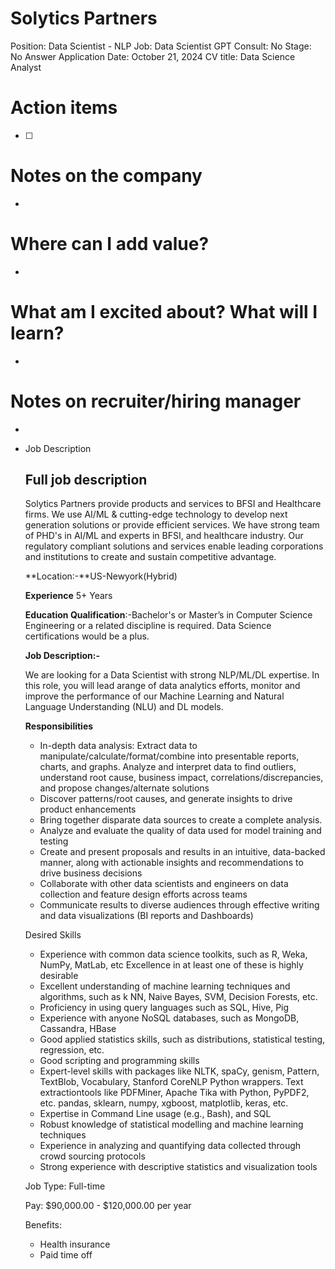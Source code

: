 # Solytics Partners

Position: Data Scientist - NLP
Job: Data Scientist
GPT Consult: No
Stage: No Answer
Application Date: October 21, 2024
CV title: Data Science Analyst

# Action items

- [ ]  

# Notes on the company

- 

# Where can I add value?

- 

# What am I excited about? What will I learn?

- 

# Notes on recruiter/hiring manager

- 

- Job Description
    
    ## **Full job description**
    
    Solytics Partners provide products and services to BFSI and Healthcare firms. We use AI/ML & cutting-edge technology to develop next generation solutions or provide efficient services. We have strong team of PHD's in AI/ML and experts in BFSI, and healthcare industry. Our regulatory compliant solutions and services enable leading corporations and institutions to create and sustain competitive advantage.
    
    **Location:-**US-Newyork(Hybrid)
    
    **Experience** 5+ Years
    
    **Education Qualification**:-Bachelor's or Master’s in Computer Science Engineering or a related discipline is required. Data Science certifications would be a plus.
    
    **Job Description:-**
    
    We are looking for a Data Scientist with strong NLP/ML/DL expertise. In this role, you will lead arange of data analytics efforts, monitor and improve the performance of our Machine Learning and Natural Language Understanding (NLU) and DL models.
    
    **Responsibilities**
    
    - In-depth data analysis: Extract data to manipulate/calculate/format/combine into presentable reports, charts, and graphs. Analyze and interpret data to find outliers, understand root cause, business impact, correlations/discrepancies, and propose changes/alternate solutions
    - Discover patterns/root causes, and generate insights to drive product enhancements
    - Bring together disparate data sources to create a complete analysis.
    - Analyze and evaluate the quality of data used for model training and testing
    - Create and present proposals and results in an intuitive, data-backed manner, along with actionable insights and recommendations to drive business decisions
    - Collaborate with other data scientists and engineers on data collection and feature design efforts across teams
    - Communicate results to diverse audiences through effective writing and data visualizations (BI reports and Dashboards)
    
    Desired Skills
    
    - Experience with common data science toolkits, such as R, Weka, NumPy, MatLab, etc Excellence in at least one of these is highly desirable
    - Excellent understanding of machine learning techniques and algorithms, such as k NN, Naive Bayes, SVM, Decision Forests, etc.
    - Proficiency in using query languages such as SQL, Hive, Pig
    - Experience with anyone NoSQL databases, such as MongoDB, Cassandra, HBase
    - Good applied statistics skills, such as distributions, statistical testing, regression, etc.
    - Good scripting and programming skills
    - Expert-level skills with packages like NLTK, spaCy, genism, Pattern, TextBlob, Vocabulary, Stanford CoreNLP Python wrappers. Text extractiontools like PDFMiner, Apache Tika with Python, PyPDF2, etc. pandas, sklearn, numpy, xgboost, matplotlib, keras, etc.
    - Expertise in Command Line usage (e.g., Bash), and SQL
    - Robust knowledge of statistical modelling and machine learning techniques
    - Experience in analyzing and quantifying data collected through crowd sourcing protocols
    - Strong experience with descriptive statistics and visualization tools
    
    Job Type: Full-time
    
    Pay: $90,000.00 - $120,000.00 per year
    
    Benefits:
    
    - Health insurance
    - Paid time off